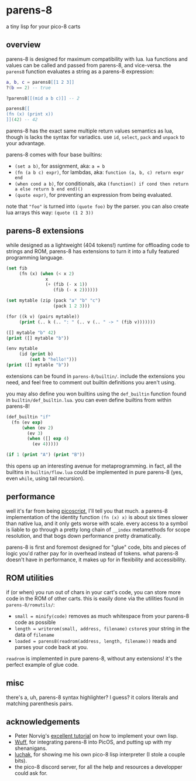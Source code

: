 # parens-8
a tiny lisp for your pico-8 carts

## overview

parens-8 is designed for maximum compatibility with lua. lua functions and values can be called and passed from parens-8, and vice-versa. the `parens8` function evaluates a string as a parens-8 expression:

```lua
a, b, c = parens8[[1 2 3]]
?(b == 2) -- true

?parens8[[(mid a b c)]] -- 2

parens8[[
(fn (x) (print x))
]](42) -- 42
```

parens-8 has the exact same multiple return values semantics as lua, though is lacks the syntax for variadics. use `id`, `select`, `pack` and `unpack` to your advantage.

parens-8 comes with four base builtins:
* `(set a b)`, for assignment, aka: `a = b`
* `(fn (a b c) expr)`, for lambdas, aka: `function (a, b, c) return expr end`
* `(when cond a b)`, for conditionals, aka `(function() if cond then return a else return b end end)()`
* `(quote expr)`, for preventing an expression from being evaluated.

note that `"foo"` is turned into `(quote foo)` by the parser. you can also create lua arrays this way: `(quote (1 2 3))`

## parens-8 extensions

while designed as a lightweight (404 tokens!) runtime for offloading code to strings and ROM, parens-8 has extensions to turn it into a fully featured programming language.

```lisp
(set fib
     (fn (x) (when (< x 2)
               x
               (+ (fib (- x 1))
                  (fib (- x 2))))))

(set mytable (zip (pack "a" "b" "c")
                  (pack 1 2 3)))

(for ((k v) (pairs mytable))
     (print (.. k (.. ": " (.. v (.. " -> " (fib v)))))))

([] mytable "b" 42)
(print ([] mytable "b"))

(env mytable
     (id (print b)
         (set b "hello!")))
(print ([] mytable "b"))
```

extensions can be found in `parens-8/builtin/`. include the extensions you need, and feel free to comment out builtin definitions you aren't using.

you may also define you won builtins using the `def_builtin` function found in `builtin/def_builtin.lua`. you can even define builtins from within parens-8!
```lisp
(def_builtin "if"
  (fn (ev exp)
      (when (ev 2)
        (ev 3)
        (when ([] exp 4)
          (ev 4)))))

(if 1 (print "A") (print "B"))
```

this opens up an interesting avenue for metaprogramming. in fact, all the builtins in `builtin/flow.lua` could be implemented in pure parens-8 (yes, even `while`, using tail recursion).

## performance

well it's far from being [picoscript](https://carlc27843.github.io/post/picoscript/), I'll tell you that much. a parens-8 implementation of the identity function `(fn (x) x)` is about six times slower than native lua, and it only gets worse with scale. every access to a symbol is liable to go through a pretty long chain of `__index` metamethods for scope resolution, and that bogs down performance pretty dramatically.

parens-8 is first and foremost designed for "glue" code, bits and pieces of logic you'd rather pay for in overhead instead of tokens. what parens-8 doesn't have in performance, it makes up for in flexibility and accessibility.

## ROM utilities

if (or when) you run out of chars in your cart's code, you can store more code in the ROM of other carts. this is easily done via the utilities found in `parens-8/romutils/`:
* `small = minify(code)` removes as much whitespace from your parens-8 code as possible
* `length = writerom(small, address, filename)` `cstore`s your string in the data of `filename`
* `loaded = parens8(readrom(address, length, filename))` reads and parses your code back at you.

`readrom` is implemented in pure parens-8, without any extensions! it's the perfect example of glue code.

## misc

there's a, uh, parens-8 syntax highlighter? I guess? it colors literals and matching parenthesis pairs.

## acknowledgements

* Peter Norvig's [excellent tutorial](https://norvig.com/lispy.html) on how to implement your own lisp.
* [Wuff](https://wuffmakesgames.itch.io/), for integrating parens-8 into PicOS, and putting up with my shenanigans.
* [luchak](https://github.com/luchak), for showing me his own pico-8 lisp interpreter (I stole a couple bits).
* the pico-8 discord server, for all the help and resources a developper could ask for.
